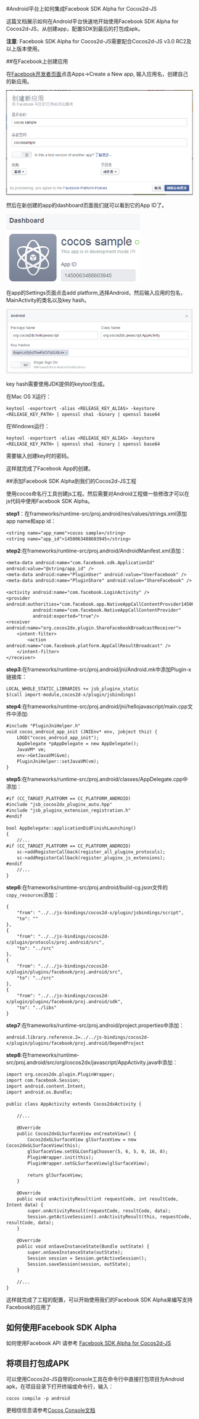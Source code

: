 #Android平台上如何集成Facebook SDK Alpha for Cocos2d-JS

这篇文档展示如何在Android平台快速地开始使用Facebook SDK Alpha for Cocos2d-JS，从创建app，配置SDK到最后的打包成apk。

**注意**: Facebook SDK Alpha for Cocos2d-JS需要配合Cocos2d-JS v3.0 RC2及以上版本使用。

##在Facebook上创建应用

在[Facebook开发者页面](https://developers.facebook.com/)点击Apps->Create a New app, 输入应用名，创建自己的新应用。

![](./1.PNG)

然后在新创建的app的dashboard页面我们就可以看到它的App ID了。

![](./2.PNG)

在app的Settings页面点击add platform,选择Android，然后输入应用的包名，MainActivity的类名以及key hash。

![](./3.PNG)

key hash需要使用JDK提供的keytool生成。

在Mac OS X运行：
```
keytool -exportcert -alias <RELEASE_KEY_ALIAS> -keystore <RELEASE_KEY_PATH> | openssl sha1 -binary | openssl base64
```

在Windows运行：
```
keytool -exportcert -alias <RELEASE_KEY_ALIAS> -keystore <RELEASE_KEY_PATH> | openssl sha1 -binary | openssl base64
```

需要输入创建key时的密码。

这样就完成了Facebook App的创建。

##添加Facebook SDK Alpha到我们的Cocos2d-JS工程

使用cocos命名行工具创建js工程。然后需要对Android工程做一些修改才可以在js代码中使用Facebook SDK Alpha。

**step1**：在frameworks/runtime-src/proj.android/res/values/strings.xml添加app name和app id：

```
<string name="app_name">cocos sample</string>
<string name="app_id">1450063488603945</string>
```

**step2**:在frameworks/runtime-src/proj.android/AndroidManifest.xml添加：

```
<meta-data android:name="com.facebook.sdk.ApplicationId" android:value="@string/app_id" />
<meta-data android:name="PluginUser" android:value="UserFacebook" />
<meta-data android:name="PluginShare" android:value="ShareFacebook" />

<activity android:name="com.facebook.LoginActivity" />
<provider android:authorities="com.facebook.app.NativeAppCallContentProvider1450063488603945"
          android:name="com.facebook.NativeAppCallContentProvider"
          android:exported="true"/>
<receiver android:name="org.cocos2dx.plugin.ShareFacebookBroadcastReceiver">
    <intent-filter>
        <action android:name="com.facebook.platform.AppCallResultBroadcast" />
    </intent-filter>
</receiver>
```

**step3**:在frameworks/runtime-src/proj.android/jni/Android.mk中添加Plugin-x链接库：

```
LOCAL_WHOLE_STATIC_LIBRARIES += jsb_pluginx_static
$(call import-module,cocos2d-x/plugin/jsbindings)
```

**step4**:在frameworks/runtime-src/proj.android/jni/hellojavascript/main.cpp文件中添加:

```
#include "PluginJniHelper.h"
void cocos_android_app_init (JNIEnv* env, jobject thiz) {
    LOGD("cocos_android_app_init");
    AppDelegate *pAppDelegate = new AppDelegate();
    JavaVM* vm;
    env->GetJavaVM(&vm);
    PluginJniHelper::setJavaVM(vm);
}
```

**step5**:在frameworks/runtime-src/proj.android/classes/AppDelegate.cpp中添加：

```
#if (CC_TARGET_PLATFORM == CC_PLATFORM_ANDROID)
#include "jsb_cocos2dx_pluginx_auto.hpp"
#include "jsb_pluginx_extension_registration.h"
#endif

bool AppDelegate::applicationDidFinishLaunching()
{
	//...
#if (CC_TARGET_PLATFORM == CC_PLATFORM_ANDROID)
    sc->addRegisterCallback(register_all_pluginx_protocols);
    sc->addRegisterCallback(register_pluginx_js_extensions);
#endif
	//...
}
```

**step6**:在frameworks/runtime-src/proj.android/build-cg.json文件的`copy_resources`添加：

```
{
    "from": "../../js-bindings/cocos2d-x/plugin/jsbindings/script", 
    "to": ""
},
{
    "from": "../../js-bindings/cocos2d-x/plugin/protocols/proj.android/src", 
    "to": "../src"
},
{
    "from": "../../js-bindings/cocos2d-x/plugin/plugins/facebook/proj.android/src", 
    "to": "../src"
}, 
{
    "from": "../../js-bindings/cocos2d-x/plugin/plugins/facebook/proj.android/sdk", 
    "to": "../libs"
}
```

**step7**:在frameworks/runtime-src/proj.android/project.properties中添加：

```
android.library.reference.2=../../js-bindings/cocos2d-x/plugin/plugins/facebook/proj.android/DependProject
```

**step8**:在frameworks/runtime-src/proj.android/src/org/cocos2dx/javascript/AppActivity.java中添加：

```
import org.cocos2dx.plugin.PluginWrapper;
import com.facebook.Session;
import android.content.Intent;
import android.os.Bundle;

public class AppActivity extends Cocos2dxActivity {

	//...

	@Override
	public Cocos2dxGLSurfaceView onCreateView() {
        Cocos2dxGLSurfaceView glSurfaceView = new Cocos2dxGLSurfaceView(this);
        glSurfaceView.setEGLConfigChooser(5, 6, 5, 0, 16, 8);
        PluginWrapper.init(this);
        PluginWrapper.setGLSurfaceView(glSurfaceView);

        return glSurfaceView;
    }
	
	@Override
	public void onActivityResult(int requestCode, int resultCode, Intent data) {
	    super.onActivityResult(requestCode, resultCode, data);
	    Session.getActiveSession().onActivityResult(this, requestCode, resultCode, data);
	}
	
	@Override
	public void onSaveInstanceState(Bundle outState) {
	    super.onSaveInstanceState(outState);
	    Session session = Session.getActiveSession();
	    Session.saveSession(session, outState);
	}

	//...
}
```

这样就完成了工程的配置，可以开始使用我们的Facebook SDK Alpha来编写支持Facebook的应用了

## 如何使用Facebook SDK Alpha

如何使用Facebook API 请参考 [Facebook SDK Alpha for Cocos2d-JS](../api-reference/zh.md)

## 将项目打包成APK

可以使用Cocos2d-JS自带的console工具在命令行中直接打包项目为Android apk，在项目目录下打开终端或命令行，输入：

```
cocos compile -p android
```

更相信信息请参考[Cocos Console文档](http://www.cocos2d-x.org/docs/manual/framework/html5/v2/cocos-console/zh)